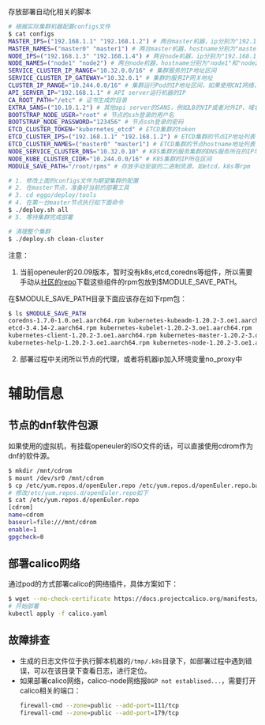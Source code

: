 存放部署自动化相关的脚本

```bash
# 根据实际集群机器配置configs文件
$ cat configs
MASTER_IPS=("192.168.1.1" "192.168.1.2") # 两台master机器，ip分别为"192.168.1.1"和"192.168.1.2"
MASTER_NAMES=("master0" "master1") # 两台master机器，hostname分别为"master0"和"master1"
NODE_IPS=("192.168.1.3" "192.168.1.4") # 两台node机器，ip分别为"192.168.1.3"和"192.168.1.4"
NODE_NAMES=("node1" "node2") # 两台node机器，hostname分别为"node1"和"node2"
SERVICE_CLUSTER_IP_RANGE="10.32.0.0/16" # 集群服务的IP地址区间
SERVICE_CLUSTER_IP_GATEWAY="10.32.0.1" # 集群的服务IP网关地址
CLUSTER_IP_RANGE="10.244.0.0/16" # 集群运行Pod的IP地址区间，如果使用CNI网络，则会被CNI的网络分配替换
API_SERVER_IP="192.168.1.1" # API server运行机器的IP
CA_ROOT_PATH="/etc" # 证书生成的目录
EXTRA_SANS=("10.10.1.2") # 其他api server的SANS，例如LB的VIP或者对外IP、域名等等
BOOTSTRAP_NODE_USER="root" # 节点的ssh登录的用户名
BOOTSTRAP_NODE_PASSWORD="123456" # 节点ssh登录的密码
ETCD_CLUSTER_TOKEN="kubernetes_etcd" # ETCD集群的token
ETCD_CLUSTER_IPS=("192.168.1.1" "192.168.1.2") # ETCD集群的节点IP地址列表
ETCD_CLUSTER_NAMES=("master0" "master1") # ETCD集群的节点hostname地址列表
NODE_SERVICE_CLUSTER_DNS="10.32.0.10" # K8S集群的服务集群的DNS服务所在的IP地址
NODE_KUBE_CLUSTER_CIDR="10.244.0.0/16" # K8S集群的IP所在区间
MODULE_SAVE_PATH="/root/rpms" # 存放手动安装的二进制资源，如etcd，k8s等rpm

# 1. 修改上面的configs文件为期望集群的配置
# 2. 在master节点，准备好当前的部署工具
# 3. cd eggo/deploy/tools
# 4. 在第一台master节点执行如下面命令
$ ./deploy.sh all
# 5. 等待集群完成部署

# 清理整个集群
$ ./deploy.sh clean-cluster
```

注意：
1. 当前openeuler的20.09版本，暂时没有k8s,etcd,coredns等组件，所以需要手动从[社区的repo](https://repo.openeuler.org/openEuler-21.03/everything/)下载这些组件的rpm包放到$MODULE_SAVE_PATH。

在$MODULE_SAVE_PATH目录下面应该存在如下rpm包：
```bash
$ ls $MODULE_SAVE_PATH
coredns-1.7.0-1.0.oe1.aarch64.rpm kubernetes-kubeadm-1.20.2-3.oe1.aarch64.rpm
etcd-3.4.14-2.aarch64.rpm kubernetes-kubelet-1.20.2-3.oe1.aarch64.rpm
kubernetes-client-1.20.2-3.oe1.aarch64.rpm kubernetes-master-1.20.2-3.oe1.aarch64.rpm
kubernetes-help-1.20.2-3.oe1.aarch64.rpm kubernetes-node-1.20.2-3.oe1.aarch64.rpm
```

2. 部署过程中关闭所以节点的代理，或者将机器ip加入环境变量no_proxy中

# 辅助信息
## 节点的dnf软件包源

如果使用的虚拟机，有挂载openeuler的ISO文件的话，可以直接使用cdrom作为dnf的软件源。

```bash
$ mkdir /mnt/cdrom
$ mount /dev/sr0 /mnt/cdrom
$ cp /etc/yum.repos.d/openEuler.repo /etc/yum.repos.d/openEuler.repo.bak
# 修改/etc/yum.repos.d/openEuler.repo如下
$ cat /etc/yum.repos.d/openEuler.repo
[cdrom]
name=cdrom
baseurl=file:///mnt/cdrom
enable=1
gpgcheck=0
```

## 部署calico网络

通过pod的方式部署calico的网络插件，具体方案如下：

```bash
$ wget --no-check-certificate https://docs.projectcalico.org/manifests/calico.yaml
# 开始部署
kubectl apply -f calico.yaml
```

## 故障排查
- 生成的日志文件位于执行脚本机器的`/tmp/.k8s`目录下，如部署过程中遇到错误，可以在该目录下查看日志，进行定位。
- 如果部署calico网络，calico-node网络报`BGP not establised...`，需要打开calico相关的端口：
    ```bash
    firewall-cmd --zone=public --add-port=111/tcp
    firewall-cmd --zone=public --add-port=179/tcp
    ```
